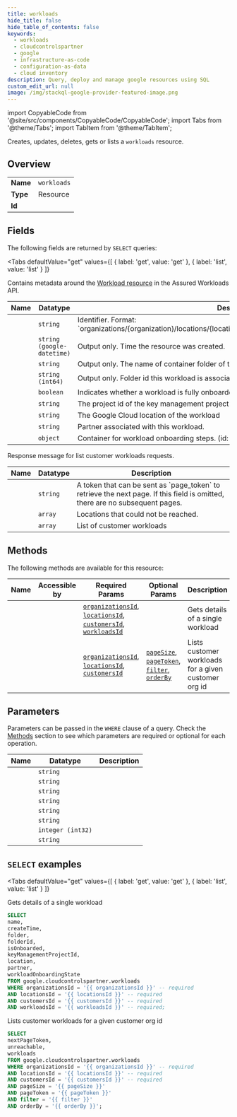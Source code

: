 ```yaml
--- 
title: workloads
hide_title: false
hide_table_of_contents: false
keywords:
  - workloads
  - cloudcontrolspartner
  - google
  - infrastructure-as-code
  - configuration-as-data
  - cloud inventory
description: Query, deploy and manage google resources using SQL
custom_edit_url: null
image: /img/stackql-google-provider-featured-image.png
---
```


import CopyableCode from '@site/src/components/CopyableCode/CopyableCode';
import Tabs from '@theme/Tabs';
import TabItem from '@theme/TabItem';

Creates, updates, deletes, gets or lists a <code>workloads</code> resource.

## Overview
<table><tbody>
<tr><td><b>Name</b></td><td><code>workloads</code></td></tr>
<tr><td><b>Type</b></td><td>Resource</td></tr>
<tr><td><b>Id</b></td><td><CopyableCode code="google.cloudcontrolspartner.workloads" /></td></tr>
</tbody></table>

## Fields

The following fields are returned by `SELECT` queries:

<Tabs
    defaultValue="get"
    values={[
        { label: 'get', value: 'get' },
        { label: 'list', value: 'list' }
    ]}
>
<TabItem value="get">

Contains metadata around the [Workload resource](https://cloud.google.com/assured-workloads/docs/reference/rest/Shared.Types/Workload) in the Assured Workloads API.

<table>
<thead>
    <tr>
    <th>Name</th>
    <th>Datatype</th>
    <th>Description</th>
    </tr>
</thead>
<tbody>
<tr>
    <td><CopyableCode code="name" /></td>
    <td><code>string</code></td>
    <td>Identifier. Format: `organizations/&#123;organization&#125;/locations/&#123;location&#125;/customers/&#123;customer&#125;/workloads/&#123;workload&#125;`</td>
</tr>
<tr>
    <td><CopyableCode code="createTime" /></td>
    <td><code>string (google-datetime)</code></td>
    <td>Output only. Time the resource was created.</td>
</tr>
<tr>
    <td><CopyableCode code="folder" /></td>
    <td><code>string</code></td>
    <td>Output only. The name of container folder of the assured workload</td>
</tr>
<tr>
    <td><CopyableCode code="folderId" /></td>
    <td><code>string (int64)</code></td>
    <td>Output only. Folder id this workload is associated with</td>
</tr>
<tr>
    <td><CopyableCode code="isOnboarded" /></td>
    <td><code>boolean</code></td>
    <td>Indicates whether a workload is fully onboarded.</td>
</tr>
<tr>
    <td><CopyableCode code="keyManagementProjectId" /></td>
    <td><code>string</code></td>
    <td>The project id of the key management project for the workload</td>
</tr>
<tr>
    <td><CopyableCode code="location" /></td>
    <td><code>string</code></td>
    <td>The Google Cloud location of the workload</td>
</tr>
<tr>
    <td><CopyableCode code="partner" /></td>
    <td><code>string</code></td>
    <td>Partner associated with this workload.</td>
</tr>
<tr>
    <td><CopyableCode code="workloadOnboardingState" /></td>
    <td><code>object</code></td>
    <td>Container for workload onboarding steps. (id: WorkloadOnboardingState)</td>
</tr>
</tbody>
</table>
</TabItem>
<TabItem value="list">

Response message for list customer workloads requests.

<table>
<thead>
    <tr>
    <th>Name</th>
    <th>Datatype</th>
    <th>Description</th>
    </tr>
</thead>
<tbody>
<tr>
    <td><CopyableCode code="nextPageToken" /></td>
    <td><code>string</code></td>
    <td>A token that can be sent as `page_token` to retrieve the next page. If this field is omitted, there are no subsequent pages.</td>
</tr>
<tr>
    <td><CopyableCode code="unreachable" /></td>
    <td><code>array</code></td>
    <td>Locations that could not be reached.</td>
</tr>
<tr>
    <td><CopyableCode code="workloads" /></td>
    <td><code>array</code></td>
    <td>List of customer workloads</td>
</tr>
</tbody>
</table>
</TabItem>
</Tabs>

## Methods

The following methods are available for this resource:

<table>
<thead>
    <tr>
    <th>Name</th>
    <th>Accessible by</th>
    <th>Required Params</th>
    <th>Optional Params</th>
    <th>Description</th>
    </tr>
</thead>
<tbody>
<tr>
    <td><a href="#get"><CopyableCode code="get" /></a></td>
    <td><CopyableCode code="select" /></td>
    <td><a href="#parameter-organizationsId"><code>organizationsId</code></a>, <a href="#parameter-locationsId"><code>locationsId</code></a>, <a href="#parameter-customersId"><code>customersId</code></a>, <a href="#parameter-workloadsId"><code>workloadsId</code></a></td>
    <td></td>
    <td>Gets details of a single workload</td>
</tr>
<tr>
    <td><a href="#list"><CopyableCode code="list" /></a></td>
    <td><CopyableCode code="select" /></td>
    <td><a href="#parameter-organizationsId"><code>organizationsId</code></a>, <a href="#parameter-locationsId"><code>locationsId</code></a>, <a href="#parameter-customersId"><code>customersId</code></a></td>
    <td><a href="#parameter-pageSize"><code>pageSize</code></a>, <a href="#parameter-pageToken"><code>pageToken</code></a>, <a href="#parameter-filter"><code>filter</code></a>, <a href="#parameter-orderBy"><code>orderBy</code></a></td>
    <td>Lists customer workloads for a given customer org id</td>
</tr>
</tbody>
</table>

## Parameters

Parameters can be passed in the `WHERE` clause of a query. Check the [Methods](#methods) section to see which parameters are required or optional for each operation.

<table>
<thead>
    <tr>
    <th>Name</th>
    <th>Datatype</th>
    <th>Description</th>
    </tr>
</thead>
<tbody>
<tr id="parameter-customersId">
    <td><CopyableCode code="customersId" /></td>
    <td><code>string</code></td>
    <td></td>
</tr>
<tr id="parameter-locationsId">
    <td><CopyableCode code="locationsId" /></td>
    <td><code>string</code></td>
    <td></td>
</tr>
<tr id="parameter-organizationsId">
    <td><CopyableCode code="organizationsId" /></td>
    <td><code>string</code></td>
    <td></td>
</tr>
<tr id="parameter-workloadsId">
    <td><CopyableCode code="workloadsId" /></td>
    <td><code>string</code></td>
    <td></td>
</tr>
<tr id="parameter-filter">
    <td><CopyableCode code="filter" /></td>
    <td><code>string</code></td>
    <td></td>
</tr>
<tr id="parameter-orderBy">
    <td><CopyableCode code="orderBy" /></td>
    <td><code>string</code></td>
    <td></td>
</tr>
<tr id="parameter-pageSize">
    <td><CopyableCode code="pageSize" /></td>
    <td><code>integer (int32)</code></td>
    <td></td>
</tr>
<tr id="parameter-pageToken">
    <td><CopyableCode code="pageToken" /></td>
    <td><code>string</code></td>
    <td></td>
</tr>
</tbody>
</table>

## `SELECT` examples

<Tabs
    defaultValue="get"
    values={[
        { label: 'get', value: 'get' },
        { label: 'list', value: 'list' }
    ]}
>
<TabItem value="get">

Gets details of a single workload

```sql
SELECT
name,
createTime,
folder,
folderId,
isOnboarded,
keyManagementProjectId,
location,
partner,
workloadOnboardingState
FROM google.cloudcontrolspartner.workloads
WHERE organizationsId = '{{ organizationsId }}' -- required
AND locationsId = '{{ locationsId }}' -- required
AND customersId = '{{ customersId }}' -- required
AND workloadsId = '{{ workloadsId }}' -- required;
```
</TabItem>
<TabItem value="list">

Lists customer workloads for a given customer org id

```sql
SELECT
nextPageToken,
unreachable,
workloads
FROM google.cloudcontrolspartner.workloads
WHERE organizationsId = '{{ organizationsId }}' -- required
AND locationsId = '{{ locationsId }}' -- required
AND customersId = '{{ customersId }}' -- required
AND pageSize = '{{ pageSize }}'
AND pageToken = '{{ pageToken }}'
AND filter = '{{ filter }}'
AND orderBy = '{{ orderBy }}';
```
</TabItem>
</Tabs>
